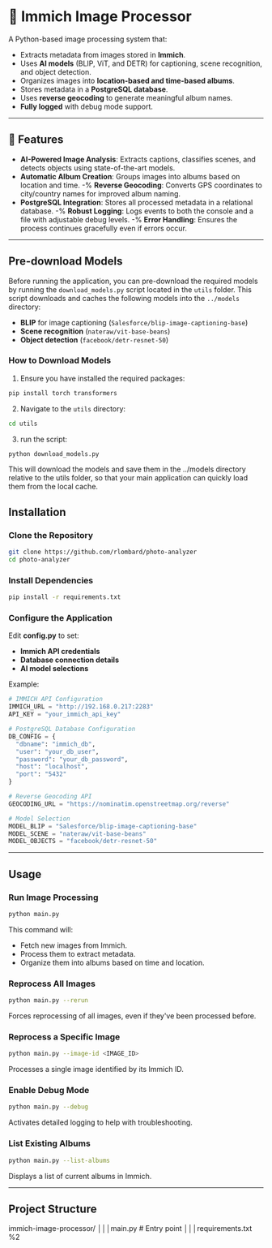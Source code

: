  # 📸 Immich Image Processor

A Python-based image processing system that:
- Extracts metadata from images stored in **Immich**.
- Uses **AI models** (BLIP, ViT, and DETR) for captioning, scene recognition, and object detection.
- Organizes images into **location-based and time-based albums**.
- Stores metadata in a **PostgreSQL database**.
- Uses **reverse geocoding** to generate meaningful album names.
- **Fully logged** with debug mode support.

---

## 🚀 Features

- **AI-Powered Image Analysis**: 
  Extracts captions, classifies scenes, and detects objects using state-of-the-art models.
- **Automatic Album Creation**: 
  Groups images into albums based on location and time.
-% **Reverse Geocoding**: 
  Converts GPS coordinates to city/country names for improved album naming.
- **PostgreSQL Integration**: 
  Stores all processed metadata in a relational database.
-% **Robust Logging**: 
  Logs events to both the console and a file with adjustable debug levels.
-% **Error Handling**: 
  Ensures the process continues gracefully even if errors occur.

---

## Pre-download Models

Before running the application, you can pre-download the required models by running the `download_models.py` script located in the `utils` folder. This script downloads and caches the following models into the `../models` directory:

- **BLIP** for image captioning (`Salesforce/blip-image-captioning-base`)
- **Scene recognition** (`nateraw/vit-base-beans`)
- **Object detection** (`facebook/detr-resnet-50`)

### How to Download Models

1. Ensure you have installed the required packages:
```sh
pip install torch transformers
```

2. Navigate to the ```utils``` directory:
```sh
cd utils
```

3. run the script:
```sh
python download_models.py
```

This will download the models and save them in the ../models directory relative to the utils folder, so that your main application can quickly load them from the local cache.

## Installation

### Clone the Repository
```sh
git clone https://github.com/rlombard/photo-analyzer
cd photo-analyzer
```

### Install Dependencies
```sh
pip install -r requirements.txt
```

### Configure the Application
Edit **config.py** to set:
- **Immich API credentials**
- **Database connection details**
- **AI model selections**

Example:
```python
# IMMICH API Configuration
IMMICH_URL = "http://192.168.0.217:2283"
API_KEY = "your_immich_api_key"

# PostgreSQL Database Configuration
DB_CONFIG = {
  "dbname": "immich_db",
  "user": "your_db_user",
  "password": "your_db_password",
  "host": "localhost",
  "port": "5432"
}

# Reverse Geocoding API
GEOCODING_URL = "https://nominatim.openstreetmap.org/reverse"

# Model Selection
MODEL_BLIP = "Salesforce/blip-image-captioning-base"
MODEL_SCENE = "nateraw/vit-base-beans"
MODEL_OBJECTS = "facebook/detr-resnet-50"
```

---

## Usage

### Run Image Processing
```sh
python main.py
```
This command will:
- Fetch new images from Immich.
- Process them to extract metadata.
- Organize them into albums based on time and location.

### Reprocess All Images
```sh
python main.py --rerun
```
Forces reprocessing of all images, even if they've been processed before.

### Reprocess a Specific Image
```sh
python main.py --image-id <IMAGE_ID>
```
Processes a single image identified by its Immich ID.

### Enable Debug Mode
```sh
python main.py --debug
```
Activates detailed logging to help with troubleshooting.

### List Existing Albums
```sh
python main.py --list-albums
```
Displays a list of current albums in Immich.

---

## Project Structure

immich-image-processor/
│││main.py              # Entry point
│││requirements.txt  %2
